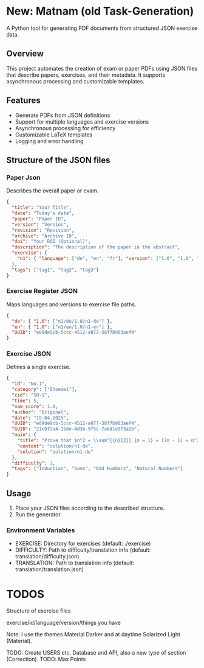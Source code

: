 # New: Matnam (old Task-Generation)
A Python tool for generating PDF documents from structured JSON exercise data.

## Overview

This project automates the creation of exam or paper PDFs using JSON files that describe papers, exercises, and their metadata. It supports asynchronous processing and customizable templates.

## Features

- Generate PDFs from JSON definitions
- Support for multiple languages and exercise versions
- Asynchronous processing for efficiency
- Customizable LaTeX templates
- Logging and error handling

##  Structure of the JSON files

### Paper Json

Describes the overall paper or exam.

```JSON
{
  "title": "Your Title",
  "date": "Today's date",
  "paper": "Paper ID",
  "version": "Version",
  "revision": "Revision",
  "archive": "Archive ID",
  "doi": "Your DOI (Optional)",
  "description": "The description of the paper in the abstract",
  "exercise": {
    "n1": { "language": ["de", "en", "fr"], "version": ["1.0", "1.0", "1.0"], "exercise": [1] }
  },
  "tags": ["tag1", "tag2", "tag3"]
}
```

###  Exercise Register JSON

Maps languages and versions to exercise file paths.

```json
{
  "de": { "1.0": ["n1/de/1.0/n1-de"] },
  "en": { "1.0": ["n1/en/1.0/n1-en"] },
  "UUID": "e89de9cb-5ccc-4512-a077-38f7b983aef4"
}
```

### Exercise JSON
Defines a single exercise.
```JSON
{
  "id": "No.1",
  "category": ["Shoemei"],
  "cid": "SH-1",
  "time": 5,
  "nam_score": 1.0,
  "author": "Original",
  "date": "19.04.2025",
  "UUID": "e89de9cb-5ccc-4512-a077-38f7b983aef4",
  "GUID": "21c0f2a4-1b8e-4d3b-9f5c-7a6d1e0f3a2b",
  "main": {
    "title": "Prove that $n^2 = \\sum^{{n}{2}}_{n = 1} = (2n - 1) = n^2$",
    "content": "solution/n1-de",
    "solution": "solution/n1-de"
  },
  "difficulty": 1,
  "tags": ["Induction", "Sums", "Odd Numbers", "Natural Numbers"]
}
```

## Usage
1. Place your JSON files according to the described structure.
2. Run the generator

### Environment Variables
- EXERCISE: Directory for exercises (default: ./exercise)
- DIFFICULTY: Path to difficulty/translation info (default: translation/difficulty.json)
- TRANSLATION: Path to translation info (default: translation/translation.json)

# TODOS

Structure of exercise files

exercise/id/language/version/things you have

Note: I use the themes Material Darker and at daytime Solarized Light (Material).


TODO: Create USERS etc. Database and API, also a new type of section (Correction).
TODO: Max Points